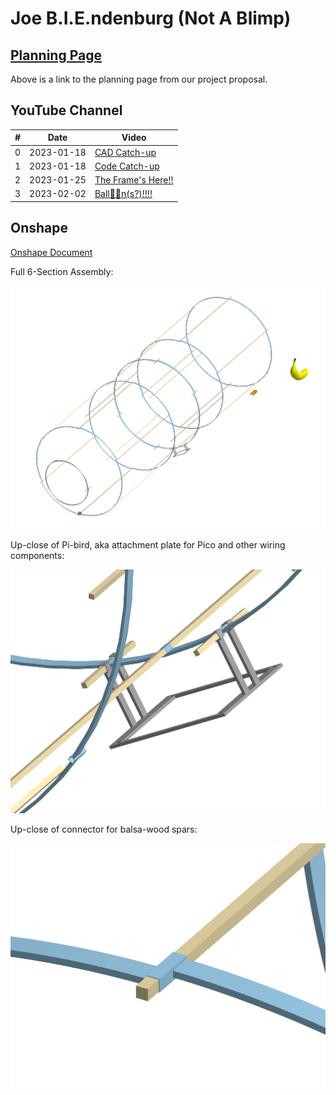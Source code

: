 # Joe B.I.E.ndenburg (Not A Blimp)

## [Planning Page](/PLANNING.md)

Above is a link to the planning page from our project proposal.

## YouTube Channel

| #   | Date       | Video                                              |
| --- | ---------- | -------------------------------------------------- |
| 0   | 2023-01-18 | [CAD Catch-up](https://youtu.be/xfZlytLQ_GU)       |
| 1   | 2023-01-18 | [Code Catch-up](https://youtu.be/OjiJY7ihrKs)      |
| 2   | 2023-01-25 | [The Frame's Here!!](https://youtu.be/7JANqRXmuZ0) |
| 3   | 2023-02-02 | [Ball🎈🎈n(s?)!!!!](https://youtu.be/61AMVDbxwmk)  |

## Onshape

[Onshape Document](https://cvilleschools.onshape.com/documents/03b6c87fd63f0cfe1abe3b9f/w/c0d37a57fae264806faea58d/e/ea3240c36bb4a6a681fb9b2a)

Full 6-Section Assembly:

![6-Section Assembly](/Images/6-Section-Assembly.png)

Up-close of Pi-bird, aka attachment plate for Pico and other wiring components:

![Pi Bird](/Images/Pi-Bird.png)

Up-close of connector for balsa-wood spars:

![Balsa-wood Spar Connector](/Images/Spar-Connector.png)
